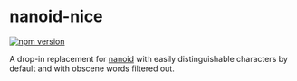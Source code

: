 # nanoid-nice

[![npm version](https://img.shields.io/npm/v/nanoid-nice)](https://npmjs.com/package/nanoid-nice)

A drop-in replacement for [nanoid](https://github.com/ai/nanoid) with easily distinguishable characters by default and with obscene words filtered out.
